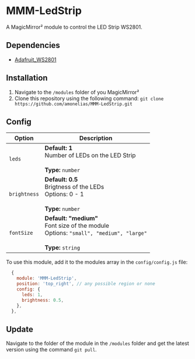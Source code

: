 # MMM-LedStrip
A MagicMirror² module to control the LED Strip WS2801. 

## Dependencies

- [Adafruit_WS2801](https://pypi.org/project/Adafruit-WS2801/)

## Installation
1. Navigate to the `/modules` folder of you MagicMirror²
2. Clone this repository using the following command: `git clone https://github.com/amonelias/MMM-LedStrip.git`

## Config

<table>
  <thead>
    <tr>
      <th>Option</th>
      <th>Description</th>
    </tr>
  </thead>
  <tbody>
    <tr>
      <td><code>leds</code></td>
      <td><strong>Default: 1</strong><br>Number of LEDs on the LED Strip<br><br><strong>Type:</strong> <code>number</code></td>
    </tr>
    <tr>
      <td><code>brightness</code></td>
      <td><strong>Default: 0.5</strong><br>Brigtness of the LEDs<br>Options: 0 - 1<br><br><strong>Type:</strong> <code>number</code></td>
    </tr>
    <tr>
      <td><code>fontSize</code></td>
      <td><strong>Default: "medium"</strong><br>Font size of the module<br>Options: <code>"small", "medium", "large"</code><br><br><strong>Type:</strong> <code>string</code></td>
    </tr>
  </tbody>
</table>

To use this module, add it to the modules array in the `config/config.js` file:
```javascript
  {
    module: 'MMM-LedStrip',
    position: 'top_right', // any possible region or none
    config: {
      leds: 1,
      brightness: 0.5,
    },
  },
```

## Update
Navigate to the folder of the module in the `/modules` folder and get the latest version using the command `git pull`.

